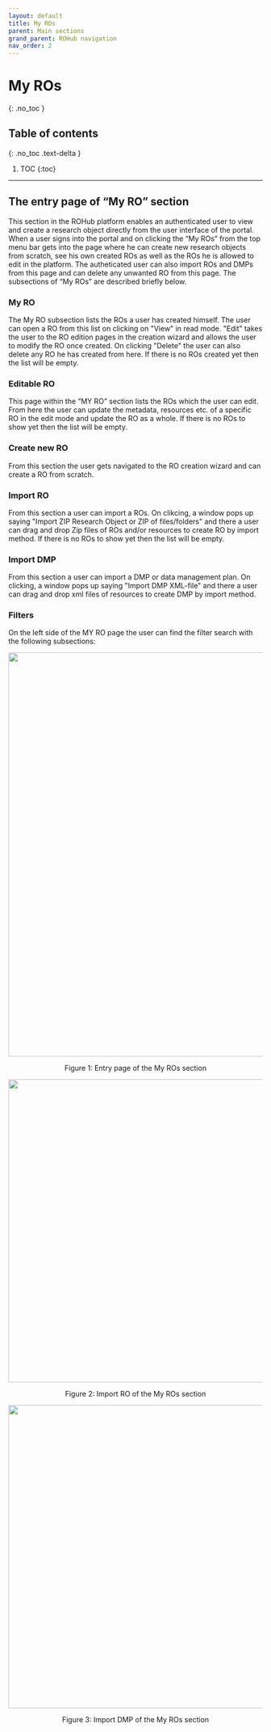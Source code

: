 ```yaml
---
layout: default
title: My ROs
parent: Main sections
grand_parent: ROHub navigation
nav_order: 2
---
```

# My ROs
{: .no_toc }
## Table of contents
{: .no_toc .text-delta }

1. TOC
{:toc}

---
## The entry page of “My RO” section
This section in the ROHub platform enables an authenticated user to view and create a research object directly from the user interface of the portal. When a user signs into the portal and on clicking the “My ROs” from the top menu bar gets into the page where he can create new research objects from scratch, see his own created ROs as well as the ROs he is allowed to edit in the platform. The autheticated user can also import ROs and DMPs from this page and can delete any unwanted RO from this page. The subsections of “My ROs” are described briefly below.

<!--



-->

### My RO
The My RO subsection lists the ROs a user has created himself. The user can open a RO from this list on clicking on "View" in read mode. "Edit" takes the user to the RO edition pages in the creation wizard and allows the user to modify the RO once created. On clicking "Delete" the user can also delete any RO he has created from here. If there is no ROs created yet then the list will be empty.

### Editable RO
This page within the “MY RO” section lists the ROs which the user can edit. From here the user can update the metadata, resources etc. of a specific RO in the edit mode and update the RO as a whole.  If there is no ROs to show yet then the list will be empty.

### Create new RO
From this section the user gets navigated to the RO creation wizard and can create a RO from scratch. 

### Import RO
From this section a user can import a ROs. On clikcing, a window pops up saying "Import ZIP Research Object or ZIP of files/folders" and there a user can drag and drop Zip files of ROs and/or resources to create RO by import method.  If there is no ROs to show yet then the list will be empty.

### Import DMP
From this section a user can import a DMP or data management plan. On clicking, a window pops up saying "Import DMP XML-file" and there a user can drag and drop xml files of resources to create DMP by import method.  

### Filters
On the left side of the MY RO page the user can find the filter search with the following subsections:



<p align="center"> <img src="https://box.psnc.pl/f/97635ca9c4/?raw=1" width="800"> </p>
<div align="center"> Figure 1: Entry page of the My ROs section </div>



<p align="center"> <img src="https://box.psnc.pl/f/d5f27a6af0/?raw=1" width="600"> </p>
<div align="center"> Figure 2: Import RO of the My ROs section </div>



<p align="center"> <img src="https://box.psnc.pl/f/d33c6270f8/?raw=1" width="600"> </p>
<div align="center"> Figure 3: Import DMP of the My ROs section </div>


